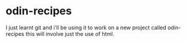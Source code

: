 # odin-recipes
I just learnt git and i'll be using it to work on a new project called odin-recipes this will involve just the use of html.